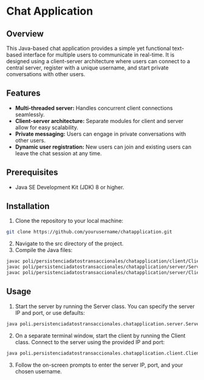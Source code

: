 # Chat Application

## Overview
This Java-based chat application provides a simple yet functional text-based interface for multiple users to communicate in real-time. It is designed using a client-server architecture where users can connect to a central server, register with a unique username, and start private conversations with other users.

## Features
- **Multi-threaded server:** Handles concurrent client connections seamlessly.
- **Client-server architecture:** Separate modules for client and server allow for easy scalability.
- **Private messaging:** Users can engage in private conversations with other users.
- **Dynamic user registration:** New users can join and existing users can leave the chat session at any time.

## Prerequisites
- Java SE Development Kit (JDK) 8 or higher.

## Installation
1. Clone the repository to your local machine:
```bash
git clone https://github.com/yourusername/chatapplication.git
```
2. Navigate to the src directory of the project.
3. Compile the Java files:
```bash
javac poli/persistenciadatostransaccionales/chatapplication/client/Client.java
javac poli/persistenciadatostransaccionales/chatapplication/server/Server.java
javac poli/persistenciadatostransaccionales/chatapplication/server/ClientHandler.java
```
## Usage
1. Start the server by running the Server class. You can specify the server IP and port, or use defaults:
```bash
java poli.persistenciadatostransaccionales.chatapplication.server.Server
```
2. On a separate terminal window, start the client by running the Client class. Connect to the server using the provided IP and port:
```bash
java poli.persistenciadatostransaccionales.chatapplication.client.Client
```
3. Follow the on-screen prompts to enter the server IP, port, and your chosen username.
